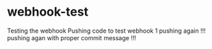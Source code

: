 # webhook-test
Testing the webhook
Pushing code to test webhook 1 
pushing again !!! 
pushing agan with proper commit message !!! 
